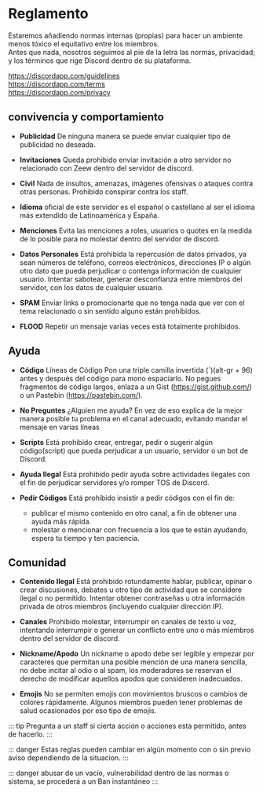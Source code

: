 # Reglamento

Estaremos añadiendo normas internas (propias) para hacer un ambiente menos tóxico el equitativo entre los miembros. <br/>
Antes que nada, nosotros seguimos al pie de la letra las normas, privacidad; y los términos que rige Discord dentro de su plataforma.

https://discordapp.com/guidelines <br />
https://discordapp.com/terms    <br />
https://discordapp.com/privacy  <br />

## convivencia y comportamiento

- **Publicidad** De ninguna manera se puede enviar cualquier tipo de publicidad no deseada.

- **Invitaciones** Queda prohibido enviar invitación a otro servidor no relacionado con Zeew dentro del servidor de discord.

- **Civil** Nada de insultos, amenazas, imágenes ofensivas o ataques contra otras personas. Prohibido conspirar contra los staff.

- **Idioma** oficial de este servidor es el español o castellano al ser el idioma más extendido de Latinoamérica y España.

- **Menciones** Evita las menciones a roles, usuarios o quotes en la medida de lo posible para no molestar dentro del servidor de discord.

- **Datos Personales** Está prohibida la repercusión de datos privados, ya sean números de teléfono, correos electrónicos, direcciones IP o algún otro dato que pueda perjudicar o contenga información de cualquier usuario. Intentar sabotear, generar desconfianza entre miembros del servidor, con los datos de cualquier usuario.

- **SPAM** Enviar links o promocionarte que no tenga nada que ver con el tema relacionado o sin sentido alguno están prohibidos.

- **FLOOD** Repetir un mensaje varias veces está totalmente prohibidos.

## Ayuda

- **Código** Líneas de Código Pon una triple camilla invertida (`)(alt-gr + 96) antes y después del código para mono espaciarlo. No pegues fragmentos de código largos, enlaza a un Gist (https://gist.github.com/) o un Pastebin (https://pastebin.com/).

- **No Preguntes** ¿Alguien me ayuda? En vez de eso explica de la mejor manera posible tu problema en el canal adecuado, evitando mandar el mensaje en varias líneas

- **Scripts** Está prohibido crear, entregar, pedir o sugerir algún código(script) que pueda perjudicar a un usuario, servidor o un bot de Discord.

- **Ayuda Ilegal** Está prohibido pedir ayuda sobre actividades ilegales con el fin de perjudicar servidores y/o romper TOS de Discord.

- **Pedir Códigos** Está prohibido insistir a pedir códigos con el fin de: <br>
  - publicar el mismo contenido en otro canal, a fin de obtener una ayuda más rápida.
  - molestar o mencionar con frecuencia a los que te están ayudando, espera tu tiempo y ten paciencia.

## Comunidad

- **Contenido Ilegal** Está prohibido rotundamente hablar, publicar, opinar o crear discusiones, debates u otro tipo de actividad que se considere ilegal o no permitido. Intentar obtener contraseñas u otra información privada de otros miembros (incluyendo cualquier dirección IP).

- **Canales** Prohibido molestar, interrumpir en canales de texto u voz, intentando interrumpir o generar un conflicto entre uno o más miembros dentro del servidor de discord.

- **Nickname/Apodo** Un nickname o apodo debe ser legible y empezar por caracteres que permitan una posible mención de una manera sencilla, no debe incitar al odio o al spam, los moderadores se reservan el derecho de modificar aquellos apodos que consideren inadecuados.

- **Emojis** No se permiten emojis con movimientos bruscos o cambios de colores rápidamente. Algunos miembros pueden tener problemas de salud ocasionados por eso tipo de emojis.

::: tip
Pregunta a un staff si cierta acción o acciones esta permitido, antes de hacerlo.
:::

::: danger
Estas reglas pueden cambiar en algún momento con o sin previo aviso dependiendo de la situacion.
:::

::: danger
abusar de un vacío, vulnerabilidad dentro de las normas o sistema, se procederá a un Ban instantáneo
:::
